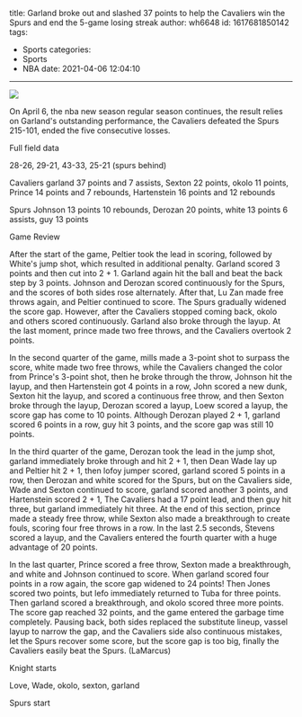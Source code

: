 title: Garland broke out and slashed 37 points to help the Cavaliers win the Spurs and end the 5-game losing streak
author: wh6648
id: 1617681850142
tags: 
- Sports
categories: 
- Sports
- NBA
date: 2021-04-06 12:04:10
---
![](https://p5.itc.cn/images01/20210406/3374e80d80df4f48b24e85b0ce9a5ed2.jpeg)


On April 6, the nba new season regular season continues, the result relies on Garland's outstanding performance, the Cavaliers defeated the Spurs 215-101, ended the five consecutive losses.

Full field data

28-26, 29-21, 43-33, 25-21 (spurs behind)

Cavaliers garland 37 points and 7 assists, Sexton 22 points, okolo 11 points, Prince 14 points and 7 rebounds, Hartenstein 16 points and 12 rebounds

Spurs Johnson 13 points 10 rebounds, Derozan 20 points, white 13 points 6 assists, guy 13 points

Game Review

After the start of the game, Peltier took the lead in scoring, followed by White's jump shot, which resulted in additional penalty. Garland scored 3 points and then cut into 2 + 1. Garland again hit the ball and beat the back step by 3 points. Johnson and Derozan scored continuously for the Spurs, and the scores of both sides rose alternately. After that, Lu Zan made free throws again, and Peltier continued to score. The Spurs gradually widened the score gap. However, after the Cavaliers stopped coming back, okolo and others scored continuously. Garland also broke through the layup. At the last moment, prince made two free throws, and the Cavaliers overtook 2 points.

In the second quarter of the game, mills made a 3-point shot to surpass the score, white made two free throws, while the Cavaliers changed the color from Prince's 3-point shot, then he broke through the throw, Johnson hit the layup, and then Hartenstein got 4 points in a row, John scored a new dunk, Sexton hit the layup, and scored a continuous free throw, and then Sexton broke through the layup, Derozan scored a layup, Loew scored a layup, the score gap has come to 10 points. Although Derozan played 2 + 1, garland scored 6 points in a row, guy hit 3 points, and the score gap was still 10 points.

In the third quarter of the game, Derozan took the lead in the jump shot, garland immediately broke through and hit 2 + 1, then Dean Wade lay up and Peltier hit 2 + 1, then lofoy jumper scored, garland scored 5 points in a row, then Derozan and white scored for the Spurs, but on the Cavaliers side, Wade and Sexton continued to score, garland scored another 3 points, and Hartenstein scored 2 + 1, The Cavaliers had a 17 point lead, and then guy hit three, but garland immediately hit three. At the end of this section, prince made a steady free throw, while Sexton also made a breakthrough to create fouls, scoring four free throws in a row. In the last 2.5 seconds, Stevens scored a layup, and the Cavaliers entered the fourth quarter with a huge advantage of 20 points.

In the last quarter, Prince scored a free throw, Sexton made a breakthrough, and white and Johnson continued to score. When garland scored four points in a row again, the score gap widened to 24 points! Then Jones scored two points, but lefo immediately returned to Tuba for three points. Then garland scored a breakthrough, and okolo scored three more points. The score gap reached 32 points, and the game entered the garbage time completely. Pausing back, both sides replaced the substitute lineup, vassel layup to narrow the gap, and the Cavaliers side also continuous mistakes, let the Spurs recover some score, but the score gap is too big, finally the Cavaliers easily beat the Spurs. (LaMarcus)

Knight starts

Love, Wade, okolo, sexton, garland

Spurs start

